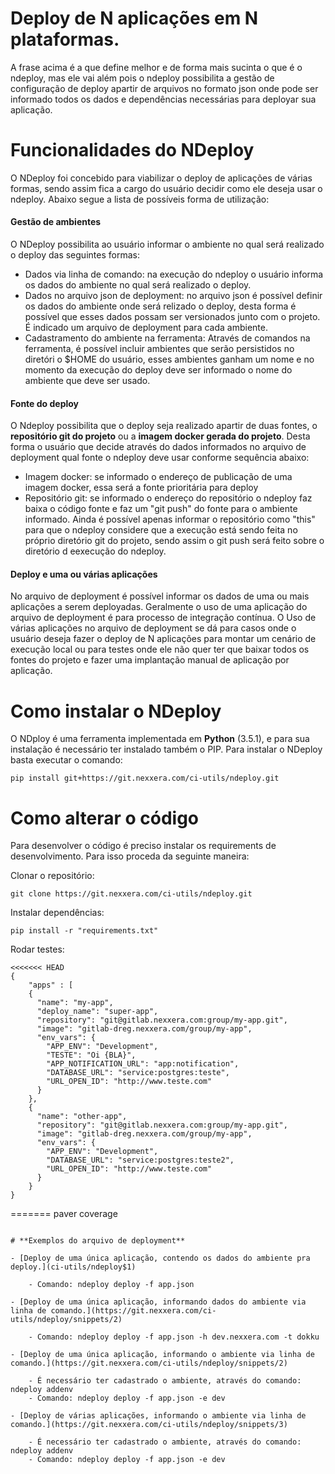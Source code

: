 
# **Deploy de N aplicações em N plataformas**.

A frase acima é a que define melhor e de forma mais sucinta o que é o ndeploy, 
mas ele vai além pois o ndeploy possibilita a gestão de configuração de deploy apartir de arquivos no formato json 
onde pode ser informado todos os dados e dependências necessárias para deployar sua aplicação.

# **Funcionalidades do NDeploy**

O NDeploy foi concebido para viabilizar o deploy de aplicações de várias formas, sendo assim fica a cargo do usuário decidir como ele deseja usar o ndeploy.
Abaixo segue a lista de possíveis forma de utilização:

#### Gestão de ambientes

O NDeploy possibilita ao usuário informar o ambiente no qual será realizado o deploy das seguintes formas:

- Dados via linha de comando: na execução do ndeploy o usuário informa os dados do ambiente no qual será realizado o deploy.
- Dados no arquivo json de deployment: no arquivo json é possível definir os dados do ambiente onde será relizado o deploy, desta forma é possível que
esses dados possam ser versionados junto com o projeto. É indicado um arquivo de deployment para cada ambiente.
- Cadastramento do ambiente na ferramenta: Através de comandos na ferramenta, é possível incluir ambientes que serão persistidos no diretóri o $HOME do usuário,
esses ambientes ganham um nome e no momento da execução do deploy deve ser informado o nome do ambiente que deve ser usado.

#### Fonte do deploy

O Ndeploy possibilita que o deploy seja realizado apartir de duas fontes, o **repositório git do projeto** ou a **imagem docker gerada do projeto**.
Desta forma o usuário que decide através do dados informados no arquivo de deployment qual fonte o ndeploy deve usar conforme sequência abaixo:
- Imagem docker: se informado o endereço de publicação de uma imagem docker, essa será a fonte prioritária para deploy
- Repositório git: se informado o endereço do repositório o ndeploy faz baixa o código fonte e faz um "git push" do fonte para o ambiente informado.
Ainda é possível apenas informar o repositório como "this" para que o ndeploy considere que a execução está sendo feita no próprio diretório git do projeto,
sendo assim o git push será feito sobre o diretório d eexecução do ndeploy.

#### Deploy e uma ou várias aplicações

No arquivo de deployment é possível informar os dados de uma ou mais aplicações a serem deployadas.
Geralmente o uso de uma aplicação do arquivo de deployment é para processo de integração contínua.
O Uso de várias aplicações no arquivo de deployment se dá para casos onde o usuário deseja fazer o deploy de N aplicações para montar um cenário de execução
local ou para testes onde ele não quer ter que baixar todos os fontes do projeto e fazer uma implantação manual de aplicação por aplicação.

# **Como instalar o NDeploy**

O NDploy é uma ferramenta implementada em **Python** (3.5.1), e para sua instalação é necessário ter instalado também o PIP.
Para instalar o NDeploy basta executar o comando:

```
pip install git+https://git.nexxera.com/ci-utils/ndeploy.git 
```

# **Como alterar o código**
Para desenvolver o código é preciso instalar os requirements de desenvolvimento. Para isso proceda da seguinte maneira:

Clonar o repositório:

```
git clone https://git.nexxera.com/ci-utils/ndeploy.git
```

Instalar dependências:

```
pip install -r "requirements.txt"
```

Rodar testes:

```
<<<<<<< HEAD
{
    "apps" : [
    {
      "name": "my-app",
      "deploy_name": "super-app",
      "repository": "git@gitlab.nexxera.com:group/my-app.git",
      "image": "gitlab-dreg.nexxera.com/group/my-app",
      "env_vars": {
        "APP_ENV": "Development",
        "TESTE": "Oi {BLA}",
        "APP_NOTIFICATION_URL": "app:notification",
        "DATABASE_URL": "service:postgres:teste",
        "URL_OPEN_ID": "http://www.teste.com"
      }
    },
    {
      "name": "other-app",
      "repository": "git@gitlab.nexxera.com:group/my-app.git",
      "image": "gitlab-dreg.nexxera.com/group/my-app",
      "env_vars": {
        "APP_ENV": "Development",
        "DATABASE_URL": "service:postgres:teste2",
        "URL_OPEN_ID": "http://www.teste.com"
      }
    }
}
```
=======
paver coverage 
```

# **Exemplos do arquivo de deployment**

- [Deploy de uma única aplicação, contendo os dados do ambiente pra deploy.](ci-utils/ndeploy$1)

    - Comando: ndeploy deploy -f app.json

- [Deploy de uma única aplicação, informando dados do ambiente via linha de comando.](https://git.nexxera.com/ci-utils/ndeploy/snippets/2)

    - Comando: ndeploy deploy -f app.json -h dev.nexxera.com -t dokku

- [Deploy de uma única aplicação, informando o ambiente via linha de comando.](https://git.nexxera.com/ci-utils/ndeploy/snippets/2)

    - É necessário ter cadastrado o ambiente, através do comando: ndeploy addenv
    - Comando: ndeploy deploy -f app.json -e dev

- [Deploy de várias aplicações, informando o ambiente via linha de comando.](https://git.nexxera.com/ci-utils/ndeploy/snippets/3)

    - É necessário ter cadastrado o ambiente, através do comando: ndeploy addenv
    - Comando: ndeploy deploy -f app.json -e dev

